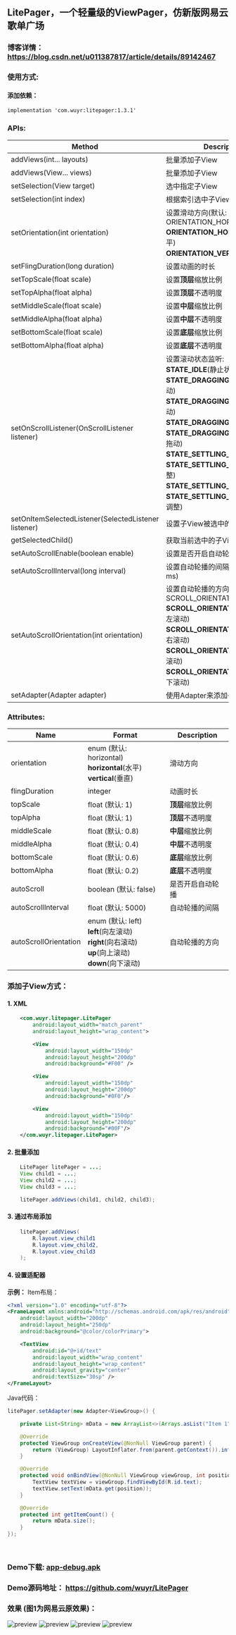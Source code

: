 ##  LitePager，一个轻量级的ViewPager，仿新版网易云歌单广场
### 博客详情： <https://blog.csdn.net/u011387817/article/details/89142467>

### 使用方式:
#### 添加依赖：
```
implementation 'com.wuyr:litepager:1.3.1'
```

### APIs:
|Method|Description|
|------|-----------|
|addViews(int... layouts)|批量添加子View|
|addViews(View... views)|批量添加子View|
|setSelection(View target)|选中指定子View|
|setSelection(int index)|根据索引选中子View|
|setOrientation(int orientation)|设置滑动方向(默认: ORIENTATION_HORIZONTAL):<br>**ORIENTATION_HORIZONTAL**(水平)<br>**ORIENTATION_VERTICAL**(垂直)|
|setFlingDuration(long duration)|设置动画的时长|
|setTopScale(float scale)|设置**顶层**缩放比例|
|setTopAlpha(float alpha)|设置**顶层**不透明度|
|setMiddleScale(float scale)|设置**中层**缩放比例|
|setMiddleAlpha(float alpha)|设置**中层**不透明度|
|setBottomScale(float scale)|设置**底层**缩放比例|
|setBottomAlpha(float alpha)|设置**底层**不透明度|
|setOnScrollListener(OnScrollListener listener)|设置滚动状态监听:<br>**STATE_IDLE**(静止状态)<br>**STATE_DRAGGING_LEFT**(向左拖动)<br>**STATE_DRAGGING_RIGHT**(向右拖动)<br>**STATE_DRAGGING_TOP**(向上拖动)<br>**STATE_DRAGGING_BOTTOM**(向下拖动)<br>**STATE_SETTLING_LEFT**(向左调整)<br>**STATE_SETTLING_RIGHT**(向右调整)<br>**STATE_SETTLING_TOP**(向上调整)<br>**STATE_SETTLING_BOTTOM**(向下调整)<br>|
|setOnItemSelectedListener(SelectedListener listener) |设置子View被选中的监听|
|getSelectedChild() |获取当前选中的子View|
|setAutoScrollEnable(boolean enable) |设置是否开启自动轮播 (默认: false)|
|setAutoScrollInterval(long interval) |设置自动轮播的间隔 (默认: 5000 ms)|
|setAutoScrollOrientation(int orientation) |设置自动轮播的方向(默认: SCROLL_ORIENTATION_LEFT):<br>**SCROLL_ORIENTATION_LEFT**(向左滚动)<br>**SCROLL_ORIENTATION_RIGHT**(向右滚动)<br>**SCROLL_ORIENTATION_UP**(向上滚动)<br>**SCROLL_ORIENTATION_DOWN**(向下滚动)<br>|
|setAdapter(Adapter adapter)|使用Adapter来添加子View(见下)|

### Attributes:
|Name|Format|Description|
|----|-----|-----------|
|orientation|enum (默认: horizontal)<br>**horizontal**(水平)<br>**vertical**(垂直)|滑动方向|
|flingDuration|integer|动画时长|
|topScale|float (默认: 1)|**顶层**缩放比例|
|topAlpha|float (默认: 1)|**顶层**不透明度|
|middleScale|float (默认: 0.8)|**中层**缩放比例|
|middleAlpha|float (默认: 0.4)|**中层**不透明度|
|bottomScale|float (默认: 0.6)|**底层**缩放比例|
|bottomAlpha|float (默认: 0.2)|**底层**不透明度|
|autoScroll|boolean (默认: false)|是否开启自动轮播|
|autoScrollInterval|float (默认: 5000)|自动轮播的间隔|
|autoScrollOrientation|enum (默认: left)<br>**left**(向左滚动)<br>**right**(向右滚动)<br>**up**(向上滚动)<br>**down**(向下滚动)|自动轮播的方向|

### 添加子View方式：
#### 1. XML

```xml
    <com.wuyr.litepager.LitePager
        android:layout_width="match_parent"
        android:layout_height="wrap_content">

        <View
            android:layout_width="150dp"
            android:layout_height="200dp"
            android:background="#F00" />

        <View
            android:layout_width="150dp"
            android:layout_height="200dp"
            android:background="#0F0"/>

        <View
            android:layout_width="150dp"
            android:layout_height="200dp"
            android:background="#00F"/>
    </com.wuyr.litepager.LitePager>
```

#### 2. 批量添加

```java
    LitePager litePager = ...;
    View child1 = ...;
    View child2 = ...;
    View child3 = ...;

    litePager.addViews(child1, child2, child3);
```

#### 3. 通过布局添加
```java
    litePager.addViews(
        R.layout.view_child1 
        R.layout.view_child2,
        R.layout.view_child3
    );
```

#### 4. 设置适配器
**示例：**
Item布局：
```xml
<?xml version="1.0" encoding="utf-8"?>
<FrameLayout xmlns:android="http://schemas.android.com/apk/res/android"
    android:layout_width="200dp"
    android:layout_height="250dp"
    android:background="@color/colorPrimary">

    <TextView
        android:id="@+id/text"
        android:layout_width="wrap_content"
        android:layout_height="wrap_content"
        android:layout_gravity="center"
        android:textSize="30sp" />
</FrameLayout>
```
Java代码：
```java
litePager.setAdapter(new Adapter<ViewGroup>() {

    private List<String> mData = new ArrayList<>(Arrays.asList("Item 1", "Item2", "Item3"));

    @Override
    protected ViewGroup onCreateView(@NonNull ViewGroup parent) {
        return (ViewGroup) LayoutInflater.from(parent.getContext()).inflate(R.layout.item_view, parent, false);
    }

    @Override
    protected void onBindView(@NonNull ViewGroup viewGroup, int position) {
        TextView textView = viewGroup.findViewById(R.id.text);
        textView.setText(mData.get(position));
    }

    @Override
    protected int getItemCount() {
        return mData.size();
    }
});
```

<br>

### Demo下载: [app-debug.apk](https://github.com/wuyr/LitePager/raw/master/app-debug.apk)
### Demo源码地址： <https://github.com/wuyr/LitePager>

### 效果 (图1为网易云原效果)：
![preview](https://github.com/wuyr/LitePager/raw/master/previews/preview1.gif) ![preview](https://github.com/wuyr/LitePager/raw/master/previews/preview2.gif)
![preview](https://github.com/wuyr/LitePager/raw/master/previews/preview3.gif) ![preview](https://github.com/wuyr/LitePager/raw/master/previews/preview4.gif)
